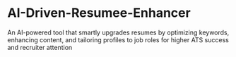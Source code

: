 # AI-Driven-Resumee-Enhancer
An AI-powered tool that smartly upgrades resumes by optimizing keywords, enhancing content, and tailoring profiles to job roles for higher ATS success and recruiter attention
